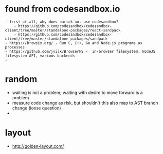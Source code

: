 

# found from codesandbox.io
    - first of all, why does bartok not use codesandbox?
        - https://github.com/codesandbox/codesandbox-client/tree/master/standalone-packages/react-sandpack
        - https://github.com/codesandbox/codesandbox-client/tree/master/standalone-packages/sandpack
    - https://browsix.org/ - Run C, C++, Go and Node.js programs as processes
    - https://github.com/jvilk/BrowserFS -  in-browser filesystem, NodeJS filesystem API, various backends
    -


# random

- waiting is not a problem; waiting with desire to move forward is a problem
- measure code change as risk, but shouldn't this also map to AST branch change (loose question)
-

# layout
- http://golden-layout.com/


